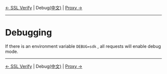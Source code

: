 [← SSL Verify](1-Verify-EN.md) | Debug[(中文)](2-Debug-CN.md) | [Proxy →](3-Proxy-EN.md)
***

# Debugging
If there is an environment variable `DEBUG=sdk` , all requests will enable debug mode.

***
[← SSL Verify](1-Verify-EN.md) | Debug[(中文)](2-Debug-CN.md) | [Proxy →](3-Proxy-EN.md)
